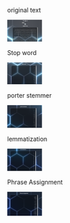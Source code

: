 original text

<img src ="./img/1.png" width="80px">


Stop word

<img src ="./img/2.png" width="80px">

porter stemmer

<img src ="./img/3.png" width="80px">

lemmatization

<img src ="./img/4.png" width="80px">

Phrase Assignment

<img src ="./img/5.png" width="80px">
